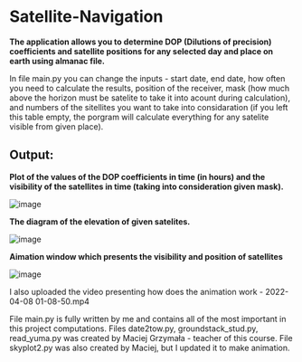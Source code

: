 # Satellite-Navigation

**The application allows you to determine DOP (Dilutions of precision) coefficients and satellite positions for any selected day and place on earth using almanac file.**

In file main.py you can change the inputs - start date, end date, how often you need to calculate the results, position of the receiver, mask (how much above the horizon must be satelite to take it into acount during calculation), and numbers of the sitellites you want to take into considaration (if you left this table empty, the porgram will calculate everything for any satelite visible from given place).

## Output:

**Plot of the values of the DOP coefficients in time (in hours) and the visibility of the satellites in time (taking into consideration given mask).**

![image](https://github.com/MariaMank/Satellite-Navigation/assets/92314221/48bd088a-1992-4d23-8f60-48d72b1957ff)

**The diagram of the elevation of given satelites.**

![image](https://github.com/MariaMank/Satellite-Navigation/assets/92314221/fc1f4f07-85e1-4053-a579-d1c1e47ebd07)

**Aimation window which presents the visibility and position of satellites**

![image](https://github.com/MariaMank/Satellite-Navigation/assets/92314221/7ab7f8f8-7890-4ac5-a1a3-7bc9a0bbd4fa)

I also uploaded the video presenting how does the animation work - 2022-04-08 01-08-50.mp4

File main.py is fully written by me and contains all of the most important in this project computations.
Files date2tow.py, groundstack_stud.py, read_yuma.py was created by Maciej Grzymała - teacher of this course.
File skyplot2.py was also created by Maciej, but I updated it to make animation.


